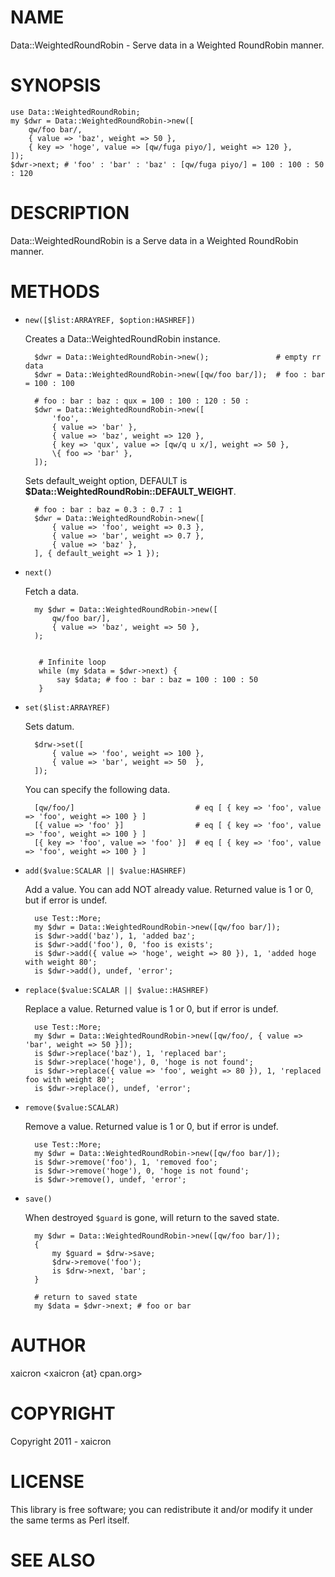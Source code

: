 # NAME

Data::WeightedRoundRobin - Serve data in a Weighted RoundRobin manner.

# SYNOPSIS

    use Data::WeightedRoundRobin;
    my $dwr = Data::WeightedRoundRobin->new([
        qw/foo bar/,
        { value => 'baz', weight => 50 },
        { key => 'hoge', value => [qw/fuga piyo/], weight => 120 },
    ]);
    $dwr->next; # 'foo' : 'bar' : 'baz' : [qw/fuga piyo/] = 100 : 100 : 50 : 120

# DESCRIPTION

Data::WeightedRoundRobin is a Serve data in a Weighted RoundRobin manner.

# METHODS

- `new([$list:ARRAYREF, $option:HASHREF])`

    Creates a Data::WeightedRoundRobin instance.

        $dwr = Data::WeightedRoundRobin->new();               # empty rr data
        $dwr = Data::WeightedRoundRobin->new([qw/foo bar/]);  # foo : bar = 100 : 100

        # foo : bar : baz : qux = 100 : 100 : 120 : 50 :
        $dwr = Data::WeightedRoundRobin->new([
            'foo',
            { value => 'bar' },
            { value => 'baz', weight => 120 },
            { key => 'qux', value => [qw/q u x/], weight => 50 },
            \{ foo => 'bar' },
        ]);

    Sets default\_weight option, DEFAULT is __$Data::WeightedRoundRobin::DEFAULT\_WEIGHT__.

        # foo : bar : baz = 0.3 : 0.7 : 1
        $dwr = Data::WeightedRoundRobin->new([
            { value => 'foo', weight => 0.3 },
            { value => 'bar', weight => 0.7 },
            { value => 'baz' },
        ], { default_weight => 1 });

- `next()`

    Fetch a data.

        my $dwr = Data::WeightedRoundRobin->new([
            qw/foo bar/],
            { value => 'baz', weight => 50 },
        );
        

         # Infinite loop
         while (my $data = $dwr->next) {
             say $data; # foo : bar : baz = 100 : 100 : 50 
         }
        

- `set($list:ARRAYREF)`

    Sets datum.

        $drw->set([
            { value => 'foo', weight => 100 },
            { value => 'bar', weight => 50  },
        ]);

    You can specify the following data.

        [qw/foo/]                           # eq [ { key => 'foo', value => 'foo', weight => 100 } ]
        [{ value => 'foo' }]                # eq [ { key => 'foo', value => 'foo', weight => 100 } ]
        [{ key => 'foo', value => 'foo' }]  # eq [ { key => 'foo', value => 'foo', weight => 100 } ] 

- `add($value:SCALAR || $value:HASHREF)`

    Add a value. You can add NOT already value. Returned value is 1 or 0, but if error is undef.

        use Test::More;
        my $dwr = Data::WeightedRoundRobin->new([qw/foo bar/]);
        is $dwr->add('baz'), 1, 'added baz';
        is $dwr->add('foo'), 0, 'foo is exists';
        is $dwr->add({ value => 'hoge', weight => 80 }), 1, 'added hoge with weight 80';
        is $dwr->add(), undef, 'error';

- `replace($value:SCALAR || $value::HASHREF)`

    Replace a value. Returned value is 1 or 0, but if error is undef.

        use Test::More;
        my $dwr = Data::WeightedRoundRobin->new([qw/foo/, { value => 'bar', weight => 50 }]);
        is $dwr->replace('baz'), 1, 'replaced bar'; 
        is $dwr->replace('hoge'), 0, 'hoge is not found';
        is $dwr->replace({ value => 'foo', weight => 80 }), 1, 'replaced foo with weight 80';
        is $dwr->replace(), undef, 'error';

- `remove($value:SCALAR)`

    Remove a value. Returned value is 1 or 0, but if error is undef.

        use Test::More;
        my $dwr = Data::WeightedRoundRobin->new([qw/foo bar/]);
        is $dwr->remove('foo'), 1, 'removed foo';
        is $dwr->remove('hoge'), 0, 'hoge is not found';
        is $dwr->remove(), undef, 'error';

- `save()`

    When destroyed `$guard` is gone, will return to the saved state.

        my $dwr = Data::WeightedRoundRobin->new([qw/foo bar/]);
        {
            my $guard = $drw->save;
            $drw->remove('foo');
            is $drw->next, 'bar';
        }

        # return to saved state
        my $data = $dwr->next; # foo or bar

# AUTHOR

xaicron <xaicron {at} cpan.org>

# COPYRIGHT

Copyright 2011 - xaicron

# LICENSE

This library is free software; you can redistribute it and/or modify
it under the same terms as Perl itself.

# SEE ALSO

